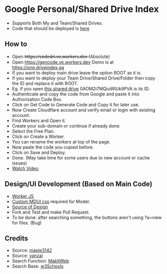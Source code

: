 # Google Personal/Shared Drive Index

* Supports Both My and Team/Shared Drives.
* Code that should be deployed is [here](https://github.com/ParveenBhadooOfficial/Bhadoo-Drive-Index/tree/master/worker/dist/goindex.js)

## How to

* Open h̶t̶t̶p̶s̶:̶/̶/̶c̶o̶d̶e̶d̶r̶i̶.̶v̶e̶.̶w̶o̶r̶k̶e̶r̶s̶.̶d̶e̶v̶ (Absolute)
* Open https://gencode.ve.workers.dev Demo is at https://one.driveindex.ga
* If you want to deploy main drive leave the option ROOT as it is.
* If you want to deploy your Team Drive/Shared Drive/Folder then copy the ID and replace it with ROOT.
* Eg. if you open [this shared drive](https://drive.google.com/drive/u/0/folders/0AOM2i7MQiuWIUk9PVA) 0AOM2i7MQiuWIUk9PVA is its ID.
* Authenticate and copy the code from Google and paste it into Authorization Code Box.
* Click on Get Code to Generate Code and Copy it for later use.
* Now Create Cloudflare account and verify email or login with existing account.
* Find Workers and Open it.
* Create your sub-domain or continue if already done.
* Select the Free Plan.
* Click on Create a Worker.
* You can rename the workers at top of the page.
* Now paste the code you copied before.
* Click on Save and Deploy.
* Done. (May take time for some users due to new account or cache issues)
* [Watch Video](https://www.youtube.com/watch?v=8WMddzVX1Dw&feature=youtu.be)

## Design/UI Development (Based on Main Code)

* [Worker JS](https://github.com/ParveenBhadooOfficial/Bhadoo-Drive-Index/blob/master/worker/dist/custom-worker.js)
* [Custom MDUI css](https://github.com/ParveenBhadooOfficial/Bhadoo-Drive-Index/blob/master/worker/dist/custom.css) required for Model.
* [Source of Design](https://github.com/ParveenBhadooOfficial/Bhadoo-Drive-Index/blob/master/worker/dist/custom-dev.js)
* Fork and Test and make Pull Request.
* To be done: after searching something, the buttons aren't using ?a=view for files. (Bug)

## Credits

* Source: [maple3142](https://github.com/maple3142/GDIndex)
* Source: [yanzai](https://github.com/yanzai/goindex)
* Search Function: [MakItWeb](https://makitweb.com/jquery-search-text-in-the-element-with-contains-selector/)
* Search Base: [w3Schools](https://www.w3schools.com/howto/tryit.asp?filename=tryhow_js_filter_list)
